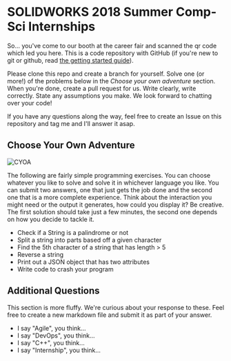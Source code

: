 # SOLIDWORKS 2018 Summer Comp-Sci Internships
So... you've come to our booth at the career fair and scanned the qr code which led you here. This is a code repository with GitHub (if you're new to git or github, read [the getting started guide](https://guides.github.com/activities/hello-world/)).

Please clone this repo and create a branch for yourself. Solve one (or more!) of the problems below in the _Choose your own adventure_ section. When you're done, create a pull request for us. Write clearly, write correctly. State any assumptions you make. We look forward to chatting over your code! 

If you have any questions along the way, feel free to create an Issue on this repository and tag me and I'll answer it asap.

## Choose Your Own Adventure

![CYOA](https://upload.wikimedia.org/wikipedia/en/f/f0/Cave_of_time.jpg)

The following are fairly simple programming exercises. You can choose whatever you like to solve and solve it in whichever language you like. You can submit two answers, one that just gets the job done and the second one that is a more complete experience. Think about the interaction you might need or the output it generates, how could you display it? Be creative. The first solution should take just a few minutes, the second one depends on how you decide to tackle it.

* Check if a String is a palindrome or not
* Split a string into parts based off a given character
* Find the 5th character of a string that has length > 5
* Reverse a string
* Print out a JSON object that has two attributes
* Write code to crash your program

## Additional Questions

This section is more fluffy. We're curious about your response to these. Feel free to create a new markdown file and submit it as part of your answer.

* I say "Agile", you think...
* I say "DevOps", you think...
* I say "C++", you think...
* I say "Internship", you think...
